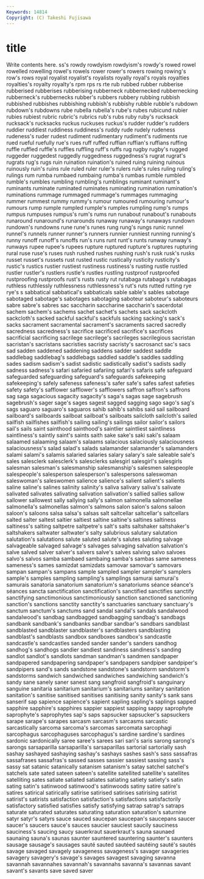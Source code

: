 ```yaml
---
Keywords: 14814 
Copyright: (C) Takeshi Fujisawa
---
```


# title

Write contents here.
ss's rowdy rowdyism rowdyism's rowdy's rowed rowel rowelled rowelling
rowel's rowels rower rower's rowers rowing rowing's row's rows royal
royalist royalist's royalists royally royal's royals royalties royalties's royalty royalty's
rpm rps rs rte rub rubbed rubber rubberise rubberised rubberises
rubberising rubberneck rubbernecked rubbernecking rubberneck's rubbernecks rubber's rubbers rubbery rubbing
rubbish rubbished rubbishes rubbishing rubbish's rubbishy rubble rubble's rubdown rubdown's
rubdowns rube rubella rubella's rube's rubes rubicund rubier rubies rubiest
rubric rubric's rubrics rub's rubs ruby ruby's rucksack rucksack's rucksacks
ruckus ruckuses ruckus's rudder rudder's rudders ruddier ruddiest ruddiness ruddiness's
ruddy rude rudely rudeness rudeness's ruder rudest rudiment rudimentary rudiment's
rudiments rue rued rueful ruefully rue's rues ruff ruffed ruffian
ruffian's ruffians ruffing ruffle ruffled ruffle's ruffles ruffling ruff's ruffs
rug rugby rugby's rugged ruggeder ruggedest ruggedly ruggedness ruggedness's rugrat
rugrat's rugrats rug's rugs ruin ruination ruination's ruined ruing ruining
ruinous ruinously ruin's ruins rule ruled ruler ruler's rulers rule's
rules ruling ruling's rulings rum rumba rumbaed rumbaing rumba's rumbas
rumble rumbled rumble's rumbles rumbling rumbling's rumblings ruminant ruminant's ruminants
ruminate ruminated ruminates ruminating rumination rumination's ruminations rummage rummaged rummage's
rummages rummaging rummer rummest rummy rummy's rumour rumoured rumouring rumour's
rumours rump rumple rumpled rumple's rumples rumpling rump's rumps rumpus
rumpuses rumpus's rum's rums run runabout runabout's runabouts runaround runaround's
runarounds runaway runaway's runaways rundown rundown's rundowns rune rune's runes
rung rung's rungs runic runnel runnel's runnels runner runner's runners
runnier runniest running running's runny runoff runoff's runoffs run's runs
runt runt's runts runway runway's runways rupee rupee's rupees rupture
ruptured rupture's ruptures rupturing rural ruse ruse's ruses rush rushed
rushes rushing rush's rusk rusk's rusks russet russet's russets rust
rusted rustic rustically rusticity rusticity's rustic's rustics rustier rustiest rustiness
rustiness's rusting rustle rustled rustler rustler's rustlers rustle's rustles rustling
rustproof rustproofed rustproofing rustproofs rust's rusts rusty rut rutabaga rutabaga's
rutabagas ruthless ruthlessly ruthlessness ruthlessness's rut's ruts rutted rutting rye
rye's s sabbatical sabbatical's sabbaticals sable sable's sables sabotage sabotaged
sabotage's sabotages sabotaging saboteur saboteur's saboteurs sabre sabre's sabres sac
saccharin saccharine saccharin's sacerdotal sachem sachem's sachems sachet sachet's sachets
sack sackcloth sackcloth's sacked sackful sackful's sackfuls sacking sacking's sack's
sacks sacrament sacramental sacrament's sacraments sacred sacredly sacredness sacredness's sacrifice
sacrificed sacrifice's sacrifices sacrificial sacrificing sacrilege sacrilege's sacrileges sacrilegious sacristan
sacristan's sacristans sacristies sacristy sacristy's sacrosanct sac's sacs sad sadden
saddened saddening saddens sadder saddest saddle saddlebag saddlebag's saddlebags saddled
saddle's saddles saddling sades sadism sadism's sadist sadistic sadistically sadist's
sadists sadly sadness sadness's safari safaried safariing safari's safaris safe
safeguard safeguarded safeguarding safeguard's safeguards safekeeping safekeeping's safely safeness safeness's
safer safe's safes safest safeties safety safety's safflower safflower's safflowers
saffron saffron's saffrons sag saga sagacious sagacity sagacity's saga's sagas
sage sagebrush sagebrush's sager sage's sages sagest sagged sagging sago
sago's sag's sags saguaro saguaro's saguaros sahib sahib's sahibs said
sail sailboard sailboard's sailboards sailboat sailboat's sailboats sailcloth sailcloth's sailed
sailfish sailfishes sailfish's sailing sailing's sailings sailor sailor's sailors sail's
sails saint sainthood sainthood's saintlier saintliest saintliness saintliness's saintly saint's
saints saith sake sake's saki saki's salaam salaamed salaaming salaam's
salaams salacious salaciously salaciousness salaciousness's salad salad's salads salamander salamander's
salamanders salami salami's salamis salaried salaries salary salary's sale saleable
sale's sales salesclerk salesclerk's salesclerks salesgirl salesgirl's salesgirls salesman salesman's
salesmanship salesmanship's salesmen salespeople salespeople's salesperson salesperson's salespersons saleswoman saleswoman's
saleswomen salience salience's salient salient's salients saline saline's salines salinity
salinity's saliva salivary saliva's salivate salivated salivates salivating salivation salivation's
sallied sallies sallow sallower sallowest sally sallying sally's salmon salmonella
salmonellae salmonella's salmonellas salmon's salmons salon salon's salons saloon saloon's
saloons salsa salsa's salsas salt saltcellar saltcellar's saltcellars salted salter
saltest saltier saltiest saltine saltine's saltines saltiness saltiness's salting saltpetre
saltpetre's salt's salts saltshaker saltshaker's saltshakers saltwater saltwater's salty salubrious
salutary salutation salutation's salutations salute saluted salute's salutes saluting salvage
salvageable salvaged salvage's salvages salvaging salvation salvation's salve salved salver
salver's salvers salve's salves salving salvo salvoes salvo's salvos samba
sambaed sambaing samba's sambas same sameness sameness's sames samizdat samizdats
samovar samovar's samovars sampan sampan's sampans sample sampled sampler sampler's
samplers sample's samples sampling sampling's samplings samurai samurai's samurais sanatoria
sanatorium sanatorium's sanatoriums séance séance's séances sancta sanctification sanctification's sanctified
sanctifies sanctify sanctifying sanctimonious sanctimoniously sanction sanctioned sanctioning sanction's sanctions
sanctity sanctity's sanctuaries sanctuary sanctuary's sanctum sanctum's sanctums sand sandal
sandal's sandals sandalwood sandalwood's sandbag sandbagged sandbagging sandbag's sandbags sandbank
sandbank's sandbanks sandbar sandbar's sandbars sandblast sandblasted sandblaster sandblaster's sandblasters
sandblasting sandblast's sandblasts sandbox sandboxes sandbox's sandcastle sandcastle's sandcastles sanded
sander sander's sanders sandhog sandhog's sandhogs sandier sandiest sandiness sandiness's
sanding sandlot sandlot's sandlots sandman sandman's sandmen sandpaper sandpapered sandpapering
sandpaper's sandpapers sandpiper sandpiper's sandpipers sand's sands sandstone sandstone's sandstorm
sandstorm's sandstorms sandwich sandwiched sandwiches sandwiching sandwich's sandy sane sanely
saner sanest sang sangfroid sangfroid's sanguinary sanguine sanitaria sanitarium sanitarium's
sanitariums sanitary sanitation sanitation's sanitise sanitised sanitises sanitising sanity sanity's
sank sans sanserif sap sapience sapience's sapient sapling sapling's saplings
sapped sapphire sapphire's sapphires sappier sappiest sapping sappy saprophyte saprophyte's
saprophytes sap's saps sapsucker sapsucker's sapsuckers sarape sarape's sarapes sarcasm
sarcasm's sarcasms sarcastic sarcastically sarcoma sarcoma's sarcomas sarcomata sarcophagi sarcophagus
sarcophaguses sarcophagus's sardine sardine's sardines sardonic sardonically saree saree's sarees
sari sari's saris sarong sarong's sarongs sarsaparilla sarsaparilla's sarsaparillas sartorial
sartorially sash sashay sashayed sashaying sashay's sashays sashes sash's sass
sassafras sassafrases sassafras's sassed sasses sassier sassiest sassing sass's sassy
sat satanic satanically satanism satanism's satay satchel satchel's satchels sate
sated sateen sateen's satellite satellited satellite's satellites satelliting sates satiate
satiated satiates satiating satiety satiety's satin sating satin's satinwood satinwood's
satinwoods satiny satire satire's satires satirical satirically satirise satirised satirises
satirising satirist satirist's satirists satisfaction satisfaction's satisfactions satisfactorily satisfactory satisfied
satisfies satisfy satisfying satrap satrap's satraps saturate saturated saturates saturating
saturation saturation's saturnine satyr satyr's satyrs sauce sauced saucepan saucepan's
saucepans saucer saucer's saucers sauce's sauces saucier sauciest saucily sauciness
sauciness's saucing saucy sauerkraut sauerkraut's sauna saunaed saunaing sauna's saunas
saunter sauntered sauntering saunter's saunters sausage sausage's sausages sauté sauted
sautéed sautéing sauté's sautés savage savaged savagely savageness savageness's savager
savageries savagery savagery's savage's savages savagest savaging savanna savannah savannahes
savannah's savannahs savanna's savannas savant savant's savants save saved saver
